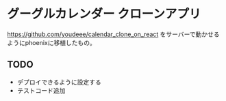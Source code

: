 # グーグルカレンダー クローンアプリ
https://github.com/youdeee/calendar_clone_on_react
をサーバーで動かせるようにphoenixに移植したもの。

## TODO
- デプロイできるように設定する
- テストコード追加
